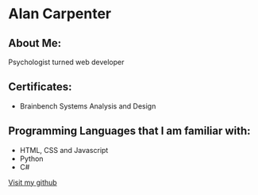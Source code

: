 # Alan Carpenter

## About Me:

Psychologist turned web developer 

## Certificates:

- Brainbench Systems Analysis and Design 

## Programming Languages that I am familiar with:

- HTML, CSS and Javascript
- Python
- C#



[Visit my github](https://github.com/freudianslip99)
